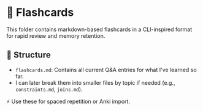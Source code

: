 # 🧠 Flashcards

This folder contains markdown-based flashcards in a CLI-inspired format for rapid review and memory retention.

## 📁 Structure
- `flashcards.md`: Contains all current Q&A entries for what I've learned so far.
- I can later break them into smaller files by topic if needed (e.g., `constraints.md`, `joins.md`).

⚡ Use these for spaced repetition or Anki import.